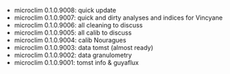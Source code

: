-   microclim 0.1.0.9008: quick update
-   microclim 0.1.0.9007: quick and dirty analyses and indices for Vincyane
-   microclim 0.1.0.9006: all cleaning to discuss
-   microclim 0.1.0.9005: all calib to discuss
-   microclim 0.1.0.9004: calib Nouragues
-   microclim 0.1.0.9003: data tomst (almost ready)
-   microclim 0.1.0.9002: data granulometry
-   microclim 0.1.0.9001: tomst info & guyaflux
